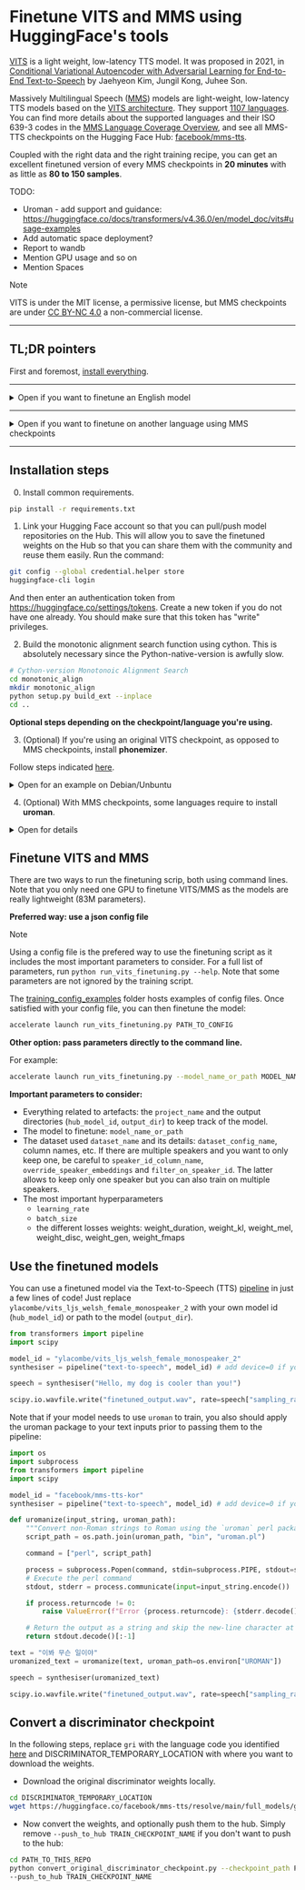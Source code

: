 # Finetune VITS and MMS using HuggingFace's tools

[VITS](https://huggingface.co/docs/transformers/model_doc/vits) is a light weight, low-latency TTS model.
It was proposed in 2021, in [Conditional Variational Autoencoder with Adversarial Learning for End-to-End Text-to-Speech](https://arxiv.org/abs/2106.06103) by Jaehyeon Kim, Jungil Kong, Juhee Son. 

Massively Multilingual Speech ([MMS](https://arxiv.org/abs/2305.13516)) models are light-weight, low-latency TTS models based on the [VITS architecture](https://huggingface.co/docs/transformers/model_doc/vits). They support [1107 languages](https://huggingface.co/facebook/mms-tts#supported-languages). You can find more details about the supported languages and their ISO 639-3 codes in the [MMS Language Coverage Overview](https://dl.fbaipublicfiles.com/mms/misc/language_coverage_mms.html),
and see all MMS-TTS checkpoints on the Hugging Face Hub: [facebook/mms-tts](https://huggingface.co/models?sort=trending&search=facebook%2Fmms-tts).
    
Coupled with the right data and the right training recipe, you can get an excellent finetuned version of every MMS checkpoints in **20 minutes** with as little as **80 to 150 samples**.

TODO: 
- Uroman - add support and guidance: https://huggingface.co/docs/transformers/v4.36.0/en/model_doc/vits#usage-examples
- Add automatic space deployment?
- Report to wandb
- Mention GPU usage and so on
- Mention Spaces


> [!NOTE]
> VITS is under the MIT license, a permissive license, but MMS checkpoints are under [CC BY-NC 4.0](https://creativecommons.org/licenses/by-nc/4.0/) a non-commercial license.

---------------------

## TL;DR pointers

First and foremost, [install everything](#installation-steps).

----------------------

<details>
  <summary>Open if you want to finetune an English model </summary>

  1. Update this [English configuration template](training_config_examples/finetune_english.json) by:
  * updating the `project_name` and the output artefacts (`hub_model_id`, `output_dir`) to keep track of the model.
  
  * updating `model_name_or_path` in the config with one of the following checkpoints: 
    - `ylacombe/vits-ljs-train` (make sure [the phonemizer package is installed](https://bootphon.github.io/phonemizer/install.html)) - ideal for monolingual finetuning
    - `ylacombe/vits_vctk_train` (make sure [the phonemizer package is installed](https://bootphon.github.io/phonemizer/install.html)) - ideal for multispeaker English finetuning.
    - `ylacombe/mms-tts-eng-train` - if you want to avoid the use of the `phonemizer` package.
  * selecting the dataset you want to finetune on and update the config, e.g the dataset by default in [`finetune_english.json`](training_config_examples/finetune_english.json) is a [British Isles accents dataset](https://huggingface.co/datasets/ylacombe/english_dialects):
    - Make particular attention to the `dataset_name`, `dataset_config_name`, column names.
    - If there are multiple speakers and you want to only keep one, be careful to `speaker_id_column_name`, `override_speaker_embeddings` and `filter_on_speaker_id`. The latter allows to keep only one speaker but you can also train on multiple speakers.

  * (Optional - ) changing hyperparameters at your convenience.  
  
  2. Launch training:

```sh
accelerate launch run_vits_finetuning.py ./training_config_examples/finetune_english.json
```

  3. Use your [finetuned model](#use-the-finetuned-models)

</details>

---------------------

<details>
  <summary>Open if you want to finetune on another language using MMS checkpoints</summary>

  There are two options:

  **Option 1: a training checkpoint is already available**

<details>
  <summary>Open for details </summary>

  1. Update this [configuration template](training_config_examples/finetune_mms.json) by:
  * updating the `project_name` and the output artefacts (`hub_model_id`, `output_dir`) to keep track of the model.
  
  * updating `model_name_or_path` in the config with the already existing checkpoint (e.g `"ylacombe/mms-tts-guj-train"`). 
  * selecting the dataset you want to finetune on and update the config, e.g the dataset by default in [`finetune_mms.json`](training_config_examples/finetune_mms.json) is a [Gujarati dataset](https://huggingface.co/datasets/ylacombe/google-gujarati):
    - Make particular attention to the `dataset_name`, `dataset_config_name`, column names.
    - If there are multiple speakers and you want to only keep one, be careful to `speaker_id_column_name`, `override_speaker_embeddings` and `filter_on_speaker_id`. The latter allows to keep only one speaker but you can also train on multiple speakers.

  * (Optional - ) changing hyperparameters at your convenience.  
  
  2. Launch training:

```sh
accelerate launch run_vits_finetuning.py ./training_config_examples/finetune_mms.json
```

  3. Use your [finetuned model](#use-the-finetuned-models)

</details>

  **Option 2: no training checkpoint is available for your language**
<details> 
  <summary>Open for details steps</summary>
    
Let's say that you want have a text-to-speech dataset in Ghari, a Malayo-Polynesian language. First identify if there is a MMS checkpoint trained on this language by searching for the language in the [MMS Language Coverage Overview](https://dl.fbaipublicfiles.com/mms/misc/language_coverage_mms.html). If it is TTS-supported, identify the ISO 693-3 language code, here `gri`.

Contrary to inference, finetuning requires the use of a discriminator that needs to be converted. 
So you want to first creates a new checkpoint with this converted discriminator.

0. (Do once) - create a new checkpoint that includes the discriminator. See [here](#convert-a-discriminator-checkpoint) for more details on how to convert the discriminator.

1. Update this [configuration template](training_config_examples/finetune_mms.json) by:
* updating the `project_name` and the output artefacts (`hub_model_id`, `output_dir`) to keep track of the model.

* updating `model_name_or_path` in the config with the checkpoint you just created (e.g `LOCAL_PATH_WHERE_TO_STORE_CHECKPOINT` or the hub repo id `TRAIN_CHECKPOINT_NAME`). 
* selecting the dataset you want to finetune on and update the config, e.g the dataset by default in [`finetune_mms.json`](training_config_examples/finetune_mms.json) is a [Gujarati dataset](https://huggingface.co/datasets/ylacombe/google-gujarati). With our example, it would be a Ghari dataset.
- Make particular attention to the `dataset_name`, `dataset_config_name` and column names.
- If there are multiple speakers and you want to only keep one, be careful to `speaker_id_column_name`, `override_speaker_embeddings` and `filter_on_speaker_id`. The latter allows to keep only one speaker but you can also train on multiple speakers.

* (Optional - ) changing hyperparameters at your convenience.  

2. Launch training:

```sh
accelerate launch run_vits_finetuning.py ./training_config_examples/finetune_mms.json
```

3. Use your finetuned model </details>

</details>

-----------------------------

## Installation steps

0. Install common requirements.

```sh
pip install -r requirements.txt
```

1. Link your Hugging Face account so that you can pull/push model repositories on the Hub. This will allow you to save the finetuned weights on the Hub so that you can share them with the community and reuse them easily. Run the command:

```bash
git config --global credential.helper store
huggingface-cli login
```
And then enter an authentication token from https://huggingface.co/settings/tokens. Create a new token if you do not have one already. You should make sure that this token has "write" privileges.


2. Build the monotonic alignment search function using cython. This is absolutely necessary since the Python-native-version is awfully slow.
```sh
# Cython-version Monotonoic Alignment Search
cd monotonic_align
mkdir monotonic_align
python setup.py build_ext --inplace
cd ..
```

**Optional steps depending on the checkpoint/language you're using.**

3. (Optional) If you're using an original VITS checkpoint, as opposed to MMS checkpoints, install **phonemizer**.

Follow steps indicated [here](https://bootphon.github.io/phonemizer/install.html).

<details>
  <summary>Open for an example on Debian/Unbuntu </summary>

E.g, if you're on Debian/Unbuntu:
```sh
# Install dependencies
sudo apt-get install festival espeak-ng mbrola
# Install phonemizer
pip install phonemizer
```
</details>

4. (Optional) With MMS checkpoints, some languages require to install **uroman**.

<details>
  <summary>Open for details </summary>
    
Some languages require to use `uroman` before feeding the text to `VitsTokenizer`, since currently the tokenizer does not support performing the pre-processing itself.

To do this, you need to clone the uroman repository to your local machine and set the bash variable UROMAN to the local path:

```sh
git clone https://github.com/isi-nlp/uroman.git
cd uroman
export UROMAN=$(pwd)
```

The rest is taking care of by the training script. Don't forget to adapt the inference snippet as indicated [here](#use-the-finetuned-models).

</details>


## Finetune VITS and MMS

There are two ways to run the finetuning scrip, both using command lines. Note that you only need one GPU to finetune VITS/MMS as the models are really lightweight (83M parameters).

**Preferred way: use a json config file**

 > [!NOTE]
> Using a config file is the prefered way to use the finetuning script as it includes the most important parameters to consider. For a full list of parameters, run `python run_vits_finetuning.py --help`. Note that some parameters are not ignored by the training script.


The [training_config_examples](./training_config_examples) folder hosts examples of config files. Once satisfied with your config file, you can then finetune the model:

```sh
accelerate launch run_vits_finetuning.py PATH_TO_CONFIG
```

**Other option: pass parameters directly to the command line.**

For example:

```sh
accelerate launch run_vits_finetuning.py --model_name_or_path MODEL_NAME_OR_PATH --output_dir OUTPUT_DIR ...
```

**Important parameters to consider:**
* Everything related to artefacts: the `project_name` and the output directories (`hub_model_id`, `output_dir`) to keep track of the model.
* The model to finetune: `model_name_or_path`
* The dataset used `dataset_name` and its details: `dataset_config_name`, column names, etc. If there are multiple speakers and you want to only keep one, be careful to `speaker_id_column_name`, `override_speaker_embeddings` and `filter_on_speaker_id`. The latter allows to keep only one speaker but you can also train on multiple speakers.
* The most important hyperparameters
   - `learning_rate`
   - `batch_size`
   - the different losses weights: weight_duration, weight_kl, weight_mel, weight_disc, weight_gen, weight_fmaps



## Use the finetuned models

You can use a finetuned model via the Text-to-Speech (TTS) [pipeline](https://huggingface.co/docs/transformers/main_classes/pipelines#transformers.pipeline) in just a few lines of code!
Just replace `ylacombe/vits_ljs_welsh_female_monospeaker_2` with your own model id (`hub_model_id`) or path to the model (`output_dir`).

```python
from transformers import pipeline
import scipy

model_id = "ylacombe/vits_ljs_welsh_female_monospeaker_2"
synthesiser = pipeline("text-to-speech", model_id) # add device=0 if you want to use a GPU

speech = synthesiser("Hello, my dog is cooler than you!")

scipy.io.wavfile.write("finetuned_output.wav", rate=speech["sampling_rate"], data=speech["audio"])
```

Note that if your model needs to use `uroman` to train, you also should apply the uroman package to your text inputs prior to passing them to the pipeline:

```python
import os
import subprocess
from transformers import pipeline
import scipy

model_id = "facebook/mms-tts-kor"
synthesiser = pipeline("text-to-speech", model_id) # add device=0 if you want to use a GPU

def uromanize(input_string, uroman_path):
    """Convert non-Roman strings to Roman using the `uroman` perl package."""
    script_path = os.path.join(uroman_path, "bin", "uroman.pl")

    command = ["perl", script_path]

    process = subprocess.Popen(command, stdin=subprocess.PIPE, stdout=subprocess.PIPE, stderr=subprocess.PIPE)
    # Execute the perl command
    stdout, stderr = process.communicate(input=input_string.encode())

    if process.returncode != 0:
        raise ValueError(f"Error {process.returncode}: {stderr.decode()}")

    # Return the output as a string and skip the new-line character at the end
    return stdout.decode()[:-1]

text = "이봐 무슨 일이야"
uromanized_text = uromanize(text, uroman_path=os.environ["UROMAN"])

speech = synthesiser(uromanized_text)

scipy.io.wavfile.write("finetuned_output.wav", rate=speech["sampling_rate"], data=speech["audio"])
```

## Convert a discriminator checkpoint

In the following steps, replace `gri` with the language code you identified [here](https://dl.fbaipublicfiles.com/mms/misc/language_coverage_mms.html) and DISCRIMINATOR_TEMPORARY_LOCATION with where you want to download the weights.

- Download the original discriminator weights locally.  
```sh
cd DISCRIMINATOR_TEMPORARY_LOCATION
wget https://huggingface.co/facebook/mms-tts/resolve/main/full_models/gri/D_100000.pth?download=true -O "gri_D_100000.pth"
```
- Now convert the weights, and optionally push them to the hub. Simply remove `--push_to_hub TRAIN_CHECKPOINT_NAME` if you don't want to push to the hub:
```sh
cd PATH_TO_THIS_REPO
python convert_original_discriminator_checkpoint.py --checkpoint_path PATH_TO_gri_D_10000.pth --generator_checkpoint_path "facebook/mms-tts-gri" --pytorch_dump_folder_path LOCAL_PATH_WHERE_TO_STORE_CHECKPOINT
--push_to_hub TRAIN_CHECKPOINT_NAME
```
